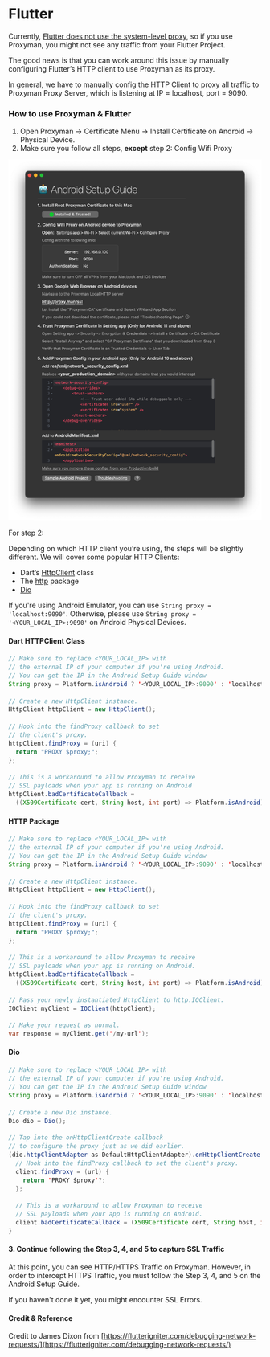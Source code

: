 # Flutter

Currently, [Flutter does not use the system-level proxy](https://github.com/flutter/flutter/issues/20376), so if you use Proxyman, you might not see any traffic from your Flutter Project.

The good news is that you can work around this issue by manually configuring Flutter’s HTTP client to use Proxyman as its proxy.&#x20;

In general, we have to manually config the HTTP Client to proxy all traffic to Proxyman Proxy Server, which is listening at IP = localhost, port = 9090.

### How to use Proxyman & Flutter

1. Open Proxyman -> Certificate Menu -> Install Certificate on Android -> Physical Device.
2. Make sure you follow all steps, **except** step 2: Config Wifi Proxy

![](<../.gitbook/assets/Screen Shot 2021-09-14 at 10.52.27.png>)



For step 2:

Depending on which HTTP client you’re using, the steps will be slightly different. We will cover some popular HTTP Clients:

* Dart’s [HttpClient](https://api.dartlang.org/stable/2.4.1/dart-io/HttpClient-class.html) class
* The [http](https://pub.dev/packages/http) package
* [Dio](https://pub.dev/packages/dio)

If you're using Android Emulator, you can use `String proxy = 'localhost:9090'`. Otherwise, please use `String proxy = '<YOUR_LOCAL_IP>:9090'` on Android Physical Devices.

#### Dart HTTPClient Class

```java
// Make sure to replace <YOUR_LOCAL_IP> with 
// the external IP of your computer if you're using Android. 
// You can get the IP in the Android Setup Guide window
String proxy = Platform.isAndroid ? '<YOUR_LOCAL_IP>:9090' : 'localhost:9090';

// Create a new HttpClient instance.
HttpClient httpClient = new HttpClient();

// Hook into the findProxy callback to set
// the client's proxy.
httpClient.findProxy = (uri) {
  return "PROXY $proxy;";
};

// This is a workaround to allow Proxyman to receive
// SSL payloads when your app is running on Android
httpClient.badCertificateCallback = 
  ((X509Certificate cert, String host, int port) => Platform.isAndroid);
```

#### HTTP Package

```java
// Make sure to replace <YOUR_LOCAL_IP> with 
// the external IP of your computer if you're using Android. 
// You can get the IP in the Android Setup Guide window
String proxy = Platform.isAndroid ? '<YOUR_LOCAL_IP>:9090' : 'localhost:9090';

// Create a new HttpClient instance.
HttpClient httpClient = new HttpClient();

// Hook into the findProxy callback to set
// the client's proxy.
httpClient.findProxy = (uri) {
  return "PROXY $proxy;";
};

// This is a workaround to allow Proxyman to receive
// SSL payloads when your app is running on Android.
httpClient.badCertificateCallback = 
  ((X509Certificate cert, String host, int port) => Platform.isAndroid);

// Pass your newly instantiated HttpClient to http.IOClient.
IOClient myClient = IOClient(httpClient);

// Make your request as normal.
var response = myClient.get('/my-url');
```

#### Dio

```java
// Make sure to replace <YOUR_LOCAL_IP> with 
// the external IP of your computer if you're using Android. 
// You can get the IP in the Android Setup Guide window
String proxy = Platform.isAndroid ? '<YOUR_LOCAL_IP>:9090' : 'localhost:9090';

// Create a new Dio instance.
Dio dio = Dio();

// Tap into the onHttpClientCreate callback
// to configure the proxy just as we did earlier.
(dio.httpClientAdapter as DefaultHttpClientAdapter).onHttpClientCreate = (client) { 
  // Hook into the findProxy callback to set the client's proxy.
  client.findProxy = (url) {
    return 'PROXY $proxy'?;
  };
  
  // This is a workaround to allow Proxyman to receive
  // SSL payloads when your app is running on Android.
  client.badCertificateCallback = (X509Certificate cert, String host, int port) => Platform.isAndroid;
}
```

#### 3. Continue following the Step 3, 4, and 5 to capture SSL Traffic

At this point, you can see HTTP/HTTPS Traffic on Proxyman. However, in order to intercept HTTPS Traffic, you must follow the Step 3, 4, and 5 on the Android Setup Guide.

If you haven't done it yet, you might encounter SSL Errors.

#### Credit & Reference

Credit to James Dixon from [https://flutterigniter.com/debugging-network-requests/](https://flutterigniter.com/debugging-network-requests/)

